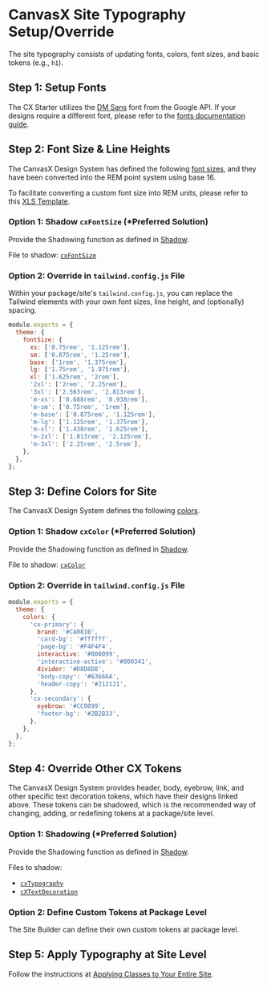 # CanvasX Site Typography Setup/Override

The site typography consists of updating fonts, colors, font sizes, and basic tokens (e.g., `h1`).

## Step 1: Setup Fonts

The CX Starter utilizes the [DM Sans](https://fonts.google.com/specimen/DM+Sans) font from the
Google API. If your designs require a different font, please refer to the [fonts documentation
guide](/Development/Guides/BuildingSites/Typography/Fonts).

## Step 2: Font Size & Line Heights

The CanvasX Design System has defined the following [font
sizes](https://xd.adobe.com/view/fd6e4dde-2ecf-480a-aaaf-f5043cb04bf0-a83d/screen/d0c37949-f384-4a14-ad34-011d39ef62ba/specs/),
and they have been converted into the REM point system using base 16.

To facilitate converting a custom font size into REM units, please refer to this [XLS
Template](./assets/PXtoREMTemplate.xlsx).

### Option 1: Shadow `cxFontSize` (*Preferred Solution)

Provide the Shadowing function as defined in [Shadow](./CX_Shadow).

File to shadow:
[`cxFontSize`](https://github.com/johnsonandjohnson/Bodiless-JS/blob/main/packages/cx-elements/src/components/Element/FontSize/tokens/cxFontSize.ts)

### Option 2: Override in `tailwind.config.js` File

Within your package/site's `tailwind.config.js`, you can replace the Tailwind elements with
your own font sizes, line height, and (optionally) spacing.

```js
module.exports = {
  theme: {
    fontSize: {
      xs: ['0.75rem', '1.125rem'],
      sm: ['0.875rem', '1.25rem'],
      base: ['1rem', '1.375rem'],
      lg: ['1.75rem', '1.875rem'],
      xl: ['1.625rem', '2rem'],
      '2xl': ['2rem', '2.25rem'],
      '3xl': ['2.563rem', '2.813rem'],
      'm-xs': ['0.688rem', '0.938rem'],
      'm-sm': ['0.75rem', '1rem'],
      'm-base': ['0.875rem', '1.125rem'],
      'm-lg': ['1.125rem', '1.375rem'],
      'm-xl': ['1.438rem', '1.625rem'],
      'm-2xl': ['1.813rem', '2.125rem'],
      'm-3xl': ['2.25rem', '2.5rem'],
    },
  },
};
```

## Step 3: Define Colors for Site

The CanvasX Design System defines the following
[colors](https://xd.adobe.com/view/fd6e4dde-2ecf-480a-aaaf-f5043cb04bf0-a83d/screen/96d7b2f3-6afb-45fb-b808-075a24af2434/specs/).

### Option 1: Shadow `cxColor` (*Preferred Solution)

Provide the Shadowing function as defined in [Shadow](./CX_Shadow).

File to shadow:
[`cxColor`](https://github.com/johnsonandjohnson/Bodiless-JS/blob/main/packages/cx-elements/src/components/Element/Color/tokens/cxColor.ts)

### Option 2: Override in `tailwind.config.js` File

```js
module.exports = {
  theme: {
    colors: {
      'cx-primary': {
        brand: '#CA081B',
        'card-bg': '#ffffff',
        'page-bg': '#F4F4F4',
        interactive: '#000099',
        'interactive-active': '#000341',
        divider: '#D8D8D8',
        'body-copy': '#63666A',
        'header-copy': '#212121',
      },
      'cx-secondary': {
        eyebrow: '#CC0099',
        'footer-bg': '#2B2B33',
      },
    },
  },
};
```

## Step 4: Override Other CX Tokens

The CanvasX Design System provides header, body, eyebrow, link, and other specific text decoration
tokens, which have their designs linked above. These tokens can be shadowed, which is the
recommended way of changing, adding, or redefining tokens at a package/site level.

### Option 1: Shadowing (*Preferred Solution)

Provide the Shadowing function as defined in [Shadow](./CX_Shadow).

Files to shadow:

- [`cxTypography`](https://github.com/johnsonandjohnson/Bodiless-JS/blob/main/packages/cx-elements/src/components/Element/Typography/tokens/cxTypography.ts)
- [`cXTextDecoration`](https://github.com/johnsonandjohnson/Bodiless-JS/blob/main/packages/cx-elements/src/components/Element/TextDecoration/tokens/cxTextDecoration.ts)

### Option 2: Define Custom Tokens at Package Level

The Site Builder can define their own custom tokens at package level.

## Step 5: Apply Typography at Site Level

Follow the instructions at [Applying Classes to Your Entire
Site](/Development/Guides/BuildingSites/Typography/Typography#applying-classes-to-your-entire-site).
